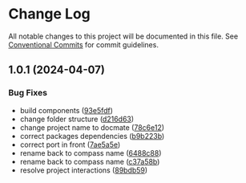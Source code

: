 # Change Log

All notable changes to this project will be documented in this file.
See [Conventional Commits](https://conventionalcommits.org) for commit guidelines.

## 1.0.1 (2024-04-07)


### Bug Fixes

* build components ([93e5fdf](https://github.com/diego-cecatto/Compass/commit/93e5fdf3a8a433f9855b193f57eba61d6e7a386c))
* change folder structure ([d216d63](https://github.com/diego-cecatto/Compass/commit/d216d6303abcc2dbf429d5145086d36812810d1f))
* change project name to docmate ([78c6e12](https://github.com/diego-cecatto/Compass/commit/78c6e122930c78f6dfd48141077aec32eb4efc9f))
* correct packages dependencies ([b9b223b](https://github.com/diego-cecatto/Compass/commit/b9b223ba34a378f0bfe0c559e1cb8e6d31e51060))
* correct port in front ([7ae5a5e](https://github.com/diego-cecatto/Compass/commit/7ae5a5efa8002588de50cd1fb1098c1adbb7850d))
* rename back to compass name ([6488c88](https://github.com/diego-cecatto/Compass/commit/6488c88617b21d1471a7fa8710bc626cbd08bec4))
* rename back to compass name ([c37a58b](https://github.com/diego-cecatto/Compass/commit/c37a58b74b498fc697820b545d1d86a1b9c1f49e))
* resolve project interactions ([89bdb59](https://github.com/diego-cecatto/Compass/commit/89bdb59fd72d64c5c2566d7ac560b6df49fa5077))
